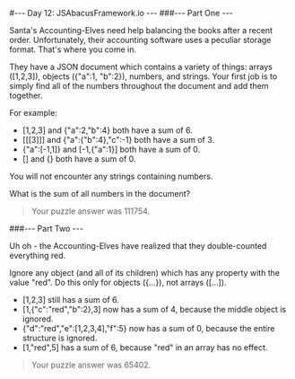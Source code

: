 #--- Day 12: JSAbacusFramework.io ---
###--- Part One ---

Santa's Accounting-Elves need help balancing the books after a recent order. Unfortunately, their accounting software uses a peculiar storage format. That's where you come in.

They have a JSON document which contains a variety of things: arrays ([1,2,3]), objects ({"a":1, "b":2}), numbers, and strings. Your first job is to simply find all of the numbers throughout the document and add them together.

For example:

- [1,2,3] and {"a":2,"b":4} both have a sum of 6.
- [[[3]]] and {"a":{"b":4},"c":-1} both have a sum of 3.
- {"a":[-1,1]} and [-1,{"a":1}] both have a sum of 0.
- [] and {} both have a sum of 0.

You will not encounter any strings containing numbers.

What is the sum of all numbers in the document?

>Your puzzle answer was 111754.

###--- Part Two ---

Uh oh - the Accounting-Elves have realized that they double-counted everything red.

Ignore any object (and all of its children) which has any property with the value "red". Do this only for objects ({...}), not arrays ([...]).

- [1,2,3] still has a sum of 6.
- [1,{"c":"red","b":2},3] now has a sum of 4, because the middle object is ignored.
- {"d":"red","e":[1,2,3,4],"f":5} now has a sum of 0, because the entire structure is ignored.
- [1,"red",5] has a sum of 6, because "red" in an array has no effect.

>Your puzzle answer was 65402.